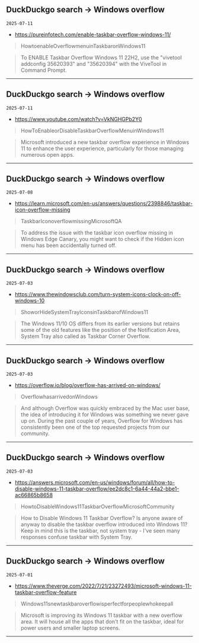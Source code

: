 ## DuckDuckgo search -> Windows overflow
`2025-07-11`

* https://pureinfotech.com/enable-taskbar-overflow-windows-11/

<blockquote>
 HowtoenableOverflowmenuinTaskbaronWindows11
</blockquote>
<blockquote>
To ENABLE Taskbar Overflow Windows 11 22H2, use the &quot;vivetool addconfig 35620393&quot; and &quot;35620394&quot; with the ViveTool in Command Prompt.
</blockquote>

---

## DuckDuckgo search -> Windows overflow
`2025-07-11`

* https://www.youtube.com/watch?v=VkNGHGPb2Y0

<blockquote>
 HowToEnableorDisableTaskbarOverflowMenuinWindows11
</blockquote>
<blockquote>
Microsoft introduced a new taskbar overflow experience in Windows 11 to enhance the user experience, particularly for those managing numerous open apps.
</blockquote>

---

## DuckDuckgo search -> Windows overflow
`2025-07-08`

* https://learn.microsoft.com/en-us/answers/questions/2398846/taskbar-icon-overflow-missing

<blockquote>
 TaskbarIconoverflowmissingMicrosoftQA
</blockquote>
<blockquote>
To address the issue with the taskbar icon overflow missing in Windows Edge Canary, you might want to check if the Hidden icon menu has been accidentally turned off.
</blockquote>

---

## DuckDuckgo search -> Windows overflow
`2025-07-03`

* https://www.thewindowsclub.com/turn-system-icons-clock-on-off-windows-10

<blockquote>
 ShoworHideSystemTrayIconsinTaskbarofWindows11
</blockquote>
<blockquote>
The Windows 11/10 OS differs from its earlier versions but retains some of the old features like the position of the Notification Area, System Tray also called as Taskbar Corner Overflow.
</blockquote>

---

## DuckDuckgo search -> Windows overflow
`2025-07-03`

* https://overflow.io/blog/overflow-has-arrived-on-windows/

<blockquote>
 OverflowhasarrivedonWindows
</blockquote>
<blockquote>
And although Overflow was quickly embraced by the Mac user base, the idea of introducing it for Windows was something we never gave up on. During the past couple of years, Overflow for Windows has consistently been one of the top requested projects from our community.
</blockquote>

---

## DuckDuckgo search -> Windows overflow
`2025-07-03`

* https://answers.microsoft.com/en-us/windows/forum/all/how-to-disable-windows-11-taskbar-overflow/ee2dc8c1-6a44-44a2-bbe1-ac66865b8658

<blockquote>
 HowtoDisableWindows11TaskbarOverflowMicrosoftCommunity
</blockquote>
<blockquote>
How to Disable Windows 11 Taskbar Overflow? Is anyone aware of anyway to disable the taskbar overflow introduced into Windows 11? Keep in mind this is the taskbar, not system tray - I've seen many responses confuse taskbar with System Tray.
</blockquote>

---

## DuckDuckgo search -> Windows overflow
`2025-07-01`

* https://www.theverge.com/2022/7/21/23272493/microsoft-windows-11-taskbar-overflow-feature

<blockquote>
 Windows11snewtaskbaroverflowisperfectforpeoplewhokeepall
</blockquote>
<blockquote>
Microsoft is improving its Windows 11 taskbar with a new overflow area. It will house all the apps that don't fit on the taskbar, ideal for power users and smaller laptop screens.
</blockquote>

---

